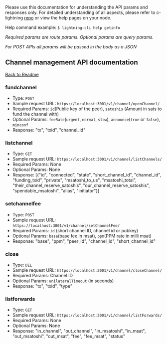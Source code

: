 Please use this documentation for understanding the API params and responses only.
For detailed understanding of all aspects, please refer to c-lightning [repo](https://github.com/ElementsProject/lightning) or view the help pages on your node.

Help command example: `$ lightning-cli help getinfo`

*Required params are route params. Optional params are query params.*

*For POST APIs all params will be passed in the body as a JSON*

## Channel management API documentation
[Back to Readme](../README.md)

### fundchannel
- Type: `POST`
- Sample request URL: `https://localhost:3001/v1/channel/openChannel/`
- Required Params: `id`(Public key of the peer), `satoshis` (Amount in sats to fund the channel with)
- Optional Params: `feeRate`(`urgent`, `normal`, `slow`), `announce`(`true` or `false`), `minconf`
- Response: "tx", "txid", "channel_id"

### listchannel
- Type: `GET`
- Sample request URL: `https://localhost:3001/v1/channel/listChannels/`
- Required Params: None
- Optional Params: None
- Response:
[{"id", "connected", "state", "short_channel_id", "channel_id", "funding_txid", "private", "msatoshi_to_us", "msatoshi_total", "their_channel_reserve_satoshis", "our_channel_reserve_satoshis", "spendable_msatoshi", "alias", "initiator"}]

### setchannelfee
- Type: `POST`
- Sample request URL: `https://localhost:3001/v1/channel/setChannelFee/`
- Required Params: `id` (short channel ID, channel id or pubkey)
- Optional Params: `base`(base fee in msat), `ppm`(PPM rate in milli msat)
- Response:
"base", "ppm", "peer_id", "channel_id", "short_channel_id"

### close
- Type: `DEL`
- Sample request URL: `https://localhost:3001/v1/channel/closeChannel/`
- Required Params: Channel ID
- Optional Params: `unilateralTimeout` (in seconds)
- Response:
"tx", "txid", "type"

### listforwards
- Type: `GET`
- Sample request URL: `https://localhost:3001/v1/channel/listForwards/`
- Required Params: None
- Optional Params: None
- Response:
"in_channel", "out_channel", "in_msatoshi", "in_msat", "out_msatoshi", "out_msat", "fee", "fee_msat", "status"
